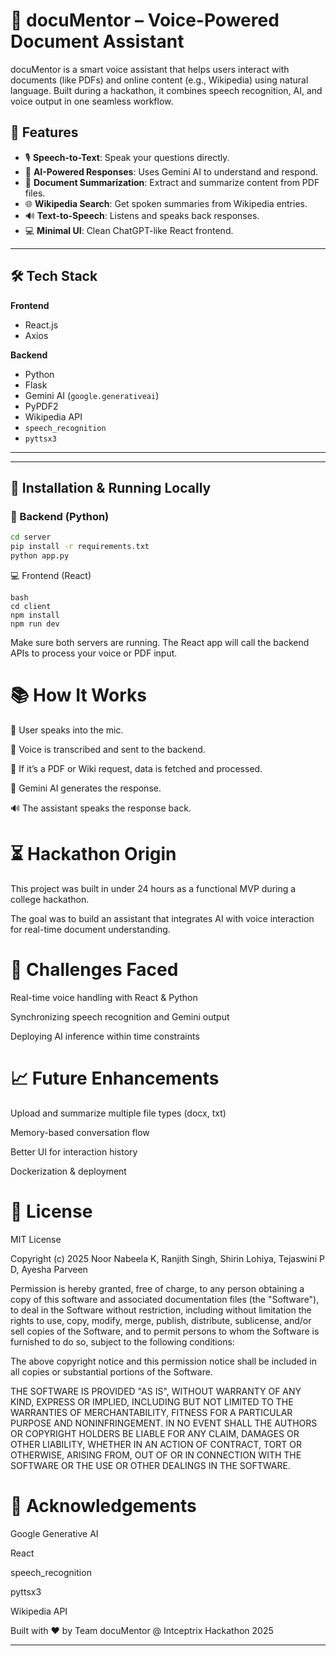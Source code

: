 # 🧠 docuMentor – Voice-Powered Document Assistant

docuMentor is a smart voice assistant that helps users interact with documents (like PDFs) and online content (e.g., Wikipedia) using natural language. Built during a hackathon, it combines speech recognition, AI, and voice output in one seamless workflow.

## 🚀 Features

- 🎙️ **Speech-to-Text**: Speak your questions directly.
- 🧠 **AI-Powered Responses**: Uses Gemini AI to understand and respond.
- 📄 **Document Summarization**: Extract and summarize content from PDF files.
- 🌐 **Wikipedia Search**: Get spoken summaries from Wikipedia entries.
- 🔊 **Text-to-Speech**: Listens and speaks back responses.
- 💻 **Minimal UI**: Clean ChatGPT-like React frontend.

---

## 🛠️ Tech Stack

**Frontend**  
- React.js  
- Axios  

**Backend**  
- Python  
- Flask  
- Gemini AI (`google.generativeai`)  
- PyPDF2  
- Wikipedia API  
- `speech_recognition`  
- `pyttsx3`  

---

---

## 🧪 Installation & Running Locally

### 🔧 Backend (Python)

```bash
cd server
pip install -r requirements.txt
python app.py
```
💻 Frontend (React)
```
bash
cd client
npm install
npm run dev
 ```
Make sure both servers are running. The React app will call the backend APIs to process your voice or PDF input.

# 📚 How It Works
🎤 User speaks into the mic.

🧠 Voice is transcribed and sent to the backend.

📄 If it’s a PDF or Wiki request, data is fetched and processed.

🧠 Gemini AI generates the response.

🔊 The assistant speaks the response back.

# ⏳ Hackathon Origin
This project was built in under 24 hours as a functional MVP during a college hackathon.

The goal was to build an assistant that integrates AI with voice interaction for real-time document understanding.

# 🧩 Challenges Faced
Real-time voice handling with React & Python

Synchronizing speech recognition and Gemini output

Deploying AI inference within time constraints

# 📈 Future Enhancements
Upload and summarize multiple file types (docx, txt)

Memory-based conversation flow

Better UI for interaction history

Dockerization & deployment

# 📄 License
MIT License

Copyright (c) 2025 Noor Nabeela K, Ranjith Singh,
Shirin Lohiya, Tejaswini P D, Ayesha Parveen

Permission is hereby granted, free of charge, to any person obtaining a copy
of this software and associated documentation files (the "Software"), to deal
in the Software without restriction, including without limitation the rights
to use, copy, modify, merge, publish, distribute, sublicense, and/or sell
copies of the Software, and to permit persons to whom the Software is
furnished to do so, subject to the following conditions:

The above copyright notice and this permission notice shall be included in
all copies or substantial portions of the Software.

THE SOFTWARE IS PROVIDED "AS IS", WITHOUT WARRANTY OF ANY KIND, EXPRESS OR
IMPLIED, INCLUDING BUT NOT LIMITED TO THE WARRANTIES OF MERCHANTABILITY,
FITNESS FOR A PARTICULAR PURPOSE AND NONINFRINGEMENT. IN NO EVENT SHALL THE
AUTHORS OR COPYRIGHT HOLDERS BE LIABLE FOR ANY CLAIM, DAMAGES OR OTHER
LIABILITY, WHETHER IN AN ACTION OF CONTRACT, TORT OR OTHERWISE, ARISING FROM,
OUT OF OR IN CONNECTION WITH THE SOFTWARE OR THE USE OR OTHER DEALINGS IN
THE SOFTWARE.


# 🙌 Acknowledgements
Google Generative AI

React

speech_recognition

pyttsx3

Wikipedia API

Built with ❤️ by Team docuMentor @ Intceptrix Hackathon 2025



---




